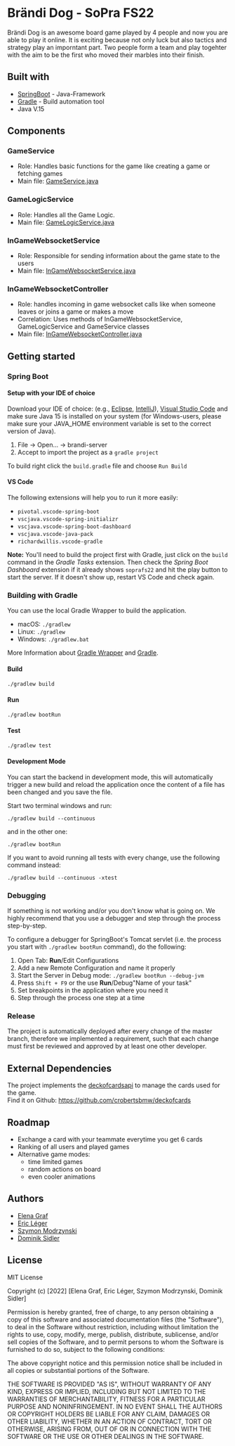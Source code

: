 # Brändi Dog - SoPra FS22
Brändi Dog is an awesome board game played by 4 people and now you are able to play it online. It is exciting because not only luck but also tactics and strategy play an imporntant part. Two people form a team and play togehter with the aim to be the first who moved their marbles into their finish.

## Built with
- [SpringBoot](https://spring.io/projects/spring-boot) - Java-Framework
- [Gradle](https://gradle.org) - Build automation tool
- Java V.15

## Components
### GameService
- Role: Handles basic functions for the game like creating a game or fetching games
- Main file: [GameService.java](https://github.com/sopra-fs22-group-29/brandi-server/blob/master/src/main/java/ch/uzh/ifi/hase/soprafs22/service/GameService.java)

### GameLogicService
- Role: Handles all the Game Logic.
- Main file: [GameLogicService.java](https://github.com/sopra-fs22-group-29/brandi-server/blob/master/src/main/java/ch/uzh/ifi/hase/soprafs22/service/GameLogicService.java)

### InGameWebsocketService
- Role: Responsible for sending information about the game state to the users
- Main file: [InGameWebsocketService.java](https://github.com/sopra-fs22-group-29/brandi-server/blob/master/src/main/java/ch/uzh/ifi/hase/soprafs22/service/InGameWebsocketService.java)

### InGameWebsocketController
- Role: handles incoming in game websocket calls like when someone leaves or joins a game or makes a move
- Correlation: Uses methods of InGameWebsocketService, GameLogicService and GameService classes
- Main file: [InGameWebsocketController.java](https://github.com/sopra-fs22-group-29/brandi-server/blob/master/src/main/java/ch/uzh/ifi/hase/soprafs22/controller/InGameWebsocketController.java)


## Getting started
### Spring Boot

#### Setup with your IDE of choice

Download your IDE of choice: (e.g., [Eclipse](http://www.eclipse.org/downloads/), [IntelliJ](https://www.jetbrains.com/idea/download/)), [Visual Studio Code](https://code.visualstudio.com/) and make sure Java 15 is installed on your system (for Windows-users, please make sure your JAVA_HOME environment variable is set to the correct version of Java).

1. File -> Open... -> brandi-server
2. Accept to import the project as a `gradle project`

To build right click the `build.gradle` file and choose `Run Build`

#### VS Code
The following extensions will help you to run it more easily:
-   `pivotal.vscode-spring-boot`
-   `vscjava.vscode-spring-initializr`
-   `vscjava.vscode-spring-boot-dashboard`
-   `vscjava.vscode-java-pack`
-   `richardwillis.vscode-gradle`

**Note:** You'll need to build the project first with Gradle, just click on the `build` command in the _Gradle Tasks_ extension. Then check the _Spring Boot Dashboard_ extension if it already shows `soprafs22` and hit the play button to start the server. If it doesn't show up, restart VS Code and check again.

### Building with Gradle

You can use the local Gradle Wrapper to build the application.
-   macOS: `./gradlew`
-   Linux: `./gradlew`
-   Windows: `./gradlew.bat`

More Information about [Gradle Wrapper](https://docs.gradle.org/current/userguide/gradle_wrapper.html) and [Gradle](https://gradle.org/docs/).

#### Build

```bash
./gradlew build
```

#### Run

```bash
./gradlew bootRun
```

#### Test

```bash
./gradlew test
```

#### Development Mode

You can start the backend in development mode, this will automatically trigger a new build and reload the application
once the content of a file has been changed and you save the file.

Start two terminal windows and run:

`./gradlew build --continuous`

and in the other one:

`./gradlew bootRun`

If you want to avoid running all tests with every change, use the following command instead:

`./gradlew build --continuous -xtest`


### Debugging

If something is not working and/or you don't know what is going on. We highly recommend that you use a debugger and step
through the process step-by-step.

To configure a debugger for SpringBoot's Tomcat servlet (i.e. the process you start with `./gradlew bootRun` command),
do the following:

1. Open Tab: **Run**/Edit Configurations
2. Add a new Remote Configuration and name it properly
3. Start the Server in Debug mode: `./gradlew bootRun --debug-jvm`
4. Press `Shift + F9` or the use **Run**/Debug"Name of your task"
5. Set breakpoints in the application where you need it
6. Step through the process one step at a time

### Release
The project is automatically deployed after every change of the master branch, therefore we implemented a requirement, 
such that each change must first be reviewed and approved by at least one other developer.

## External Dependencies

The project implements the [deckofcardsapi](https://deckofcardsapi.com) to manage the cards used for the game.<br>
Find it on Github: https://github.com/crobertsbmw/deckofcards



## Roadmap
- Exchange a card with your teammate everytime you get 6 cards
- Ranking of all users and played games
- Alternative game modes:
    - time limited games
    - random actions on board
    - even cooler animations

## Authors
- [Elena Graf](https://github.com/ElenaGrafUZH)
- [Eric Léger](https://github.com/EriCreator)
- [Szymon Modrzynski](https://github.com/shmnrr)
- [Dominik Sidler](https://github.com/SidlerD)

## License
MIT License

Copyright (c) [2022] [Elena Graf, Eric Léger, Szymon Modrzynski, Dominik Sidler]

Permission is hereby granted, free of charge, to any person obtaining a copy
of this software and associated documentation files (the "Software"), to deal
in the Software without restriction, including without limitation the rights
to use, copy, modify, merge, publish, distribute, sublicense, and/or sell
copies of the Software, and to permit persons to whom the Software is
furnished to do so, subject to the following conditions:

The above copyright notice and this permission notice shall be included in all
copies or substantial portions of the Software.

THE SOFTWARE IS PROVIDED "AS IS", WITHOUT WARRANTY OF ANY KIND, EXPRESS OR
IMPLIED, INCLUDING BUT NOT LIMITED TO THE WARRANTIES OF MERCHANTABILITY,
FITNESS FOR A PARTICULAR PURPOSE AND NONINFRINGEMENT. IN NO EVENT SHALL THE
AUTHORS OR COPYRIGHT HOLDERS BE LIABLE FOR ANY CLAIM, DAMAGES OR OTHER
LIABILITY, WHETHER IN AN ACTION OF CONTRACT, TORT OR OTHERWISE, ARISING FROM,
OUT OF OR IN CONNECTION WITH THE SOFTWARE OR THE USE OR OTHER DEALINGS IN THE
SOFTWARE.

